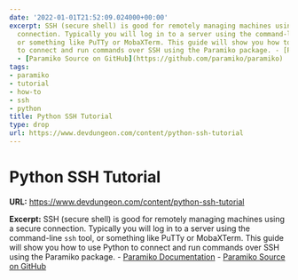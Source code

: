 ```yaml
---
date: '2022-01-01T21:52:09.024000+00:00'
excerpt: SSH (secure shell) is good for remotely managing machines using a secure
  connection. Typically you will log in to a server using the command-line `ssh` tool,
  or something like PuTTy or MobaXTerm. This guide will show you how to use Python
  to connect and run commands over SSH using the Paramiko package. - [Paramiko Documentation](https://docs.paramiko.org/en/stable/)
  - [Paramiko Source on GitHub](https://github.com/paramiko/paramiko)
tags:
- paramiko
- tutorial
- how-to
- ssh
- python
title: Python SSH Tutorial
type: drop
url: https://www.devdungeon.com/content/python-ssh-tutorial
---
```


# Python SSH Tutorial

**URL:** https://www.devdungeon.com/content/python-ssh-tutorial

**Excerpt:** SSH (secure shell) is good for remotely managing machines using a secure connection. Typically you will log in to a server using the command-line `ssh` tool, or something like PuTTy or MobaXTerm. This guide will show you how to use Python to connect and run commands over SSH using the Paramiko package. - [Paramiko Documentation](https://docs.paramiko.org/en/stable/) - [Paramiko Source on GitHub](https://github.com/paramiko/paramiko)
